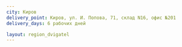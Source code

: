 ```yaml
---
city: Киров
delivery_point: Киров, ул. И. Попова, 71, склад N16, офис №201
delivery_days: 6 рабочих дней

layout: region_dvigatel
---
```

